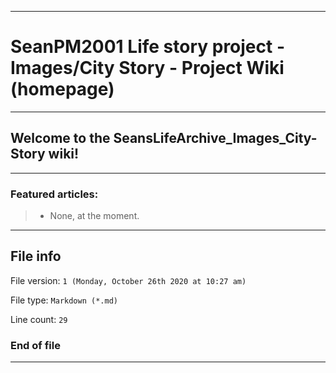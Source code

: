 
***

# SeanPM2001 Life story project - Images/City Story - Project Wiki (homepage)

***

## Welcome to the SeansLifeArchive_Images_City-Story wiki!

***

### Featured articles:

> * None, at the moment.

***

## File info

File version: `1 (Monday, October 26th 2020 at 10:27 am)`

File type: `Markdown (*.md)`

Line count: `29`

### End of file

***
